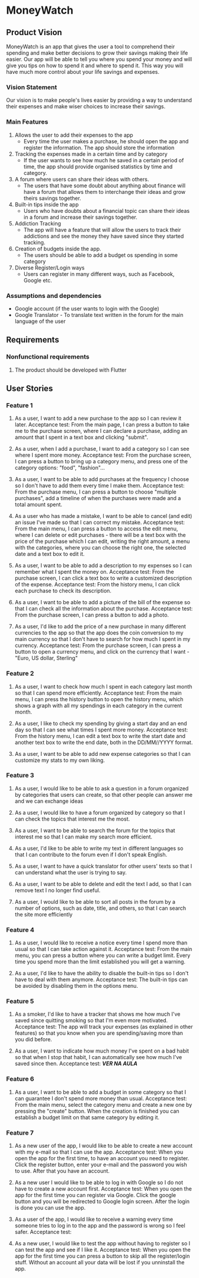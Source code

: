 # MoneyWatch


## Product Vision

MoneyWatch is an app that gives the user a tool to comprehend their spending and make better decisions to grow their savings making their life easier. Our app will be able to tell you where you spend your money and will give you tips on how to spend it and where to spend it. This way you will have much more control about your life savings and expenses.

### Vision Statement

Our vision is to make people's lives easier by providing a way to understand their expenses and make wiser choices to increase their savings.



### Main Features
   1. Allows the user to add their expenses to the app
      - Every time the user makes a purchase, he should open the app and register the information. The app should store the information
   2. Tracking the expenses made in a certain time and by category
      - If the user wants to see how much he saved in a certain period of time, the app should provide organised statistics by time and category.
   3. A forum where users can share their ideas with others.
      - The users that have some doubt about anything about finance will have a forum that allows them to interchange their ideas and grow theirs savings together.
   4. Built-in tips inside the app
      - Users who have doubts about a financial topic can share their ideas in a forum and increase their savings together.
   5. Addiction Tracking
      - The app will have a feature that will allow the users to track their addictions and see the money they have saved since they started tracking.
   6. Creation of budgets inside the app.
      - The users should be able to add a budget os spending in some category
   7. Diverse Register/Login ways
      - Users can register in many different ways, such as Facebook, Google etc. 

### Assumptions and dependencies

- Google account (if the user wants to login with the Google)
- Google Translator - To translate text written in the forum for the main language of the user

## Requirements

### Nonfunctional requirements

1. The product should be developed with Flutter

## User Stories

### Feature 1

1. As a user, I want to add a new purchase to the app so I can review it later.
Acceptance test: From the main page, I can press a button to take me to the purchase screen, where I can declare a purchase, adding an amount that I spent in a text box and clicking "submit".

2. As a user, when I add a purchase, I want to add a category so I can see where I spent more money.
Acceptance test: From the purchase screen, I can press a button to bring up a category menu, and press one of the category options: "food", "fashion"...

3. As a user, I want to be able to add purchases at the frequency I choose so I don't have to add them every time I make them.
Acceptance test: From the purchase menu, I can press a button to choose "multiple purchases", add a timeline of when the purchases were made and a total amount spent.

4. As a user who has made a mistake, I want to be able to cancel (and edit) an issue I've made so that I can correct my mistake.
Acceptance test: From the main menu, I can press a button to access the edit menu, where I can delete or edit purchases - there will be a text box with the price of the purchase which I can edit, writing the right amount, a menu with the categories, where you can choose the right one, the selected date and a text box to edit it.

5. As a user, I want to be able to add a description to my expenses so I can remember what I spent the money on.
Acceptance test: From the purchase screen, I can click a text box to write a customized description of the expense.
Acceptance test: From the history menu, I can click each purchase to check its description.

6. As a user, I want to be able to add a picture of the bill of the expense so that I can check all the information about the purchase.
Acceptance test: From the purchase screen, I can press a button to add a photo.

7. As a user, I'd like to add the price of a new purchase in many different currencies to the app so that the app does the coin conversion to my main currency so that I don't have to search for how much I spent in my currency.
Acceptance test: From the purchase screen, I can press a button to open a currency menu, and click on the currency that I want - "Euro, US dollar, Sterling"

### Feature 2

1. As a user, I want to check how much I spent in each category last month so that I can spend more efficiently.
Acceptance test: From the main menu, I can press the history button to open the history menu, which shows a graph with all my spendings in each category in the current month.

2. As a user, I like to check my spending by giving a start day and an end day so that I can see what times I spent more money.
Acceptance test: From the history menu, I can edit a text box to write the start date and another text box to write the end date, both in the DD/MM//YYYY format.

3. As a user, I want to be able to add new expense categories so that I can customize my stats to my own liking.

### Feature 3

1. As a user, I would like to be able to ask a question in a forum organized by categories that users can create, so that other people can answer me and we can exchange ideas

2. As a user, I would like to have a forum organized by category so that I can check the topics that interest me the most.

3. As a user, I want to be able to search the forum for the topics that interest me so that I can make my search more efficient.

4. As a user, I'd like to be able to write my text in different languages so that I can contribute to the forum even if I don't speak English.

5. As a user, I want to have a quick translator for other users' texts so that I can understand what the user is trying to say.

6. As a user, I want to be able to delete and edit the text I add, so that I can remove text I no longer find useful.

7. As a user, I would like to be able to sort all posts in the forum by a number of options, such as date, title, and others, so that I can search the site more efficiently

### Feature 4

1. As a user, I would like to receive a notice every time I spend more than usual so that I can take action against it.
Acceptance test: From the main menu, you can press a button where you can write a budget limit. Every time you spend more than the limit established you will get a warning.

2. As a user, I'd like to have the ability to disable the built-in tips so I don't have to deal with them anymore.
Acceptance test: The built-in tips can be avoided by disabling them in the options menu.

### Feature 5

1. As a smoker, I'd like to have a tracker that shows me how much I've saved since quitting smoking so that I'm even more motivated.
Acceptance test: The app will track your expenses (as explained in other features) so that you know when you are spending/saving more than you did before.

2. As a user, I want to indicate how much money I've spent on a bad habit so that when I stop that habit, I can automatically see how much I've saved since then.
Acceptance test: ***VER NA AULA***

### Feature 6

1. As a user, I want to be able to add a budget in some category so that I can guarantee I don't spend more money than usual.
Acceptance test: From the main menu, select the category menu and create a new one by pressing the "create" button. When the creation is finished you can establish a budget limit on that same category by editing it.

### Feature 7

1. As a new user of the app, I would like to be able to create a new account with my e-mail so that I can use the app.
Acceptance test: When you open the app for the first time, to have an account you need to register. Click the register button, enter your e-mail and the password you wish to use. After that you have an account. 

2. As a new user I would like to be able to log in with Google so I do not have to create a new account first.
Acceptance test: When you open the app for the first time you can register via Google. Click the google button and you will be redirected to Google login screen. After the login is done you can use the app.

3. As a user of the app, I would like to receive a warning every time someone tries to log in to the app and the password is wrong so I feel safer.
Acceptance test: 

4. As a new user, I would like to test the app without having to register so I can test the app and see if I like it.
Acceptance test: When you open the app for the first time you can press a button to skip all the register/login stuff. Without an account all your data will be lost if you unninstall the app.
